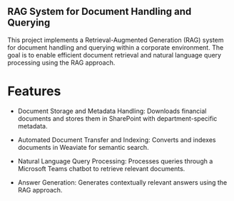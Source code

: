## RAG System for Document Handling and Querying

This project implements a Retrieval-Augmented Generation (RAG) system for document handling and querying within a corporate environment. The goal is to enable efficient document retrieval and natural language query processing using the RAG approach.




# Features

* Document Storage and Metadata Handling: Downloads financial documents and stores them in SharePoint with department-specific metadata.

* Automated Document Transfer and Indexing: Converts and indexes documents in Weaviate for semantic search.

* Natural Language Query Processing: Processes queries through a Microsoft Teams chatbot to retrieve relevant documents.

* Answer Generation: Generates contextually relevant answers using the RAG approach.